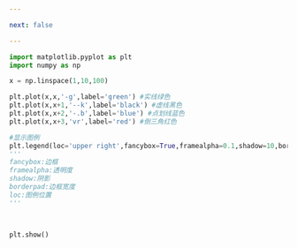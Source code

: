 ```yaml
---

next: false

---
```




<BlogInfo id="550" title="9.绘制颜色和形状不同的线条" author="白日梦想猿" pv=0 read_times=0 pre_cost_time="0分21秒" category="matplotlib学习" tag_list="['matplotlib学习']" create_time="2020.04.26 15:20:54" update_time="2020.04.26 15:41:24" />

```python
import matplotlib.pyplot as plt
import numpy as np

x = np.linspace(1,10,100)

plt.plot(x,x,'-g',label='green') #实线绿色
plt.plot(x,x+1,'--k',label='black') #虚线黑色
plt.plot(x,x+2,'-.b',label='blue') #点划线蓝色
plt.plot(x,x+3,'vr',label='red') #倒三角红色

#显示图例
plt.legend(loc='upper right',fancybox=True,framealpha=0.1,shadow=10,borderpad=1) #通过loc修改图例的位置
'''
fancybox:边框
framealpha:透明度
shadow:阴影
borderpad:边框宽度
loc:图例位置
'''



plt.show()
```



<ActionBox />
